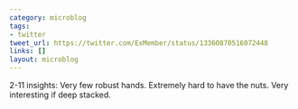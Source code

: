 ```yaml
---
category: microblog
tags:
- twitter
tweet_url: https://twitter.com/ExMember/status/13360870516072448
links: []
layout: microblog
---
```

2-11 insights: Very few robust hands. Extremely hard to have the nuts. Very interesting if deep stacked.
